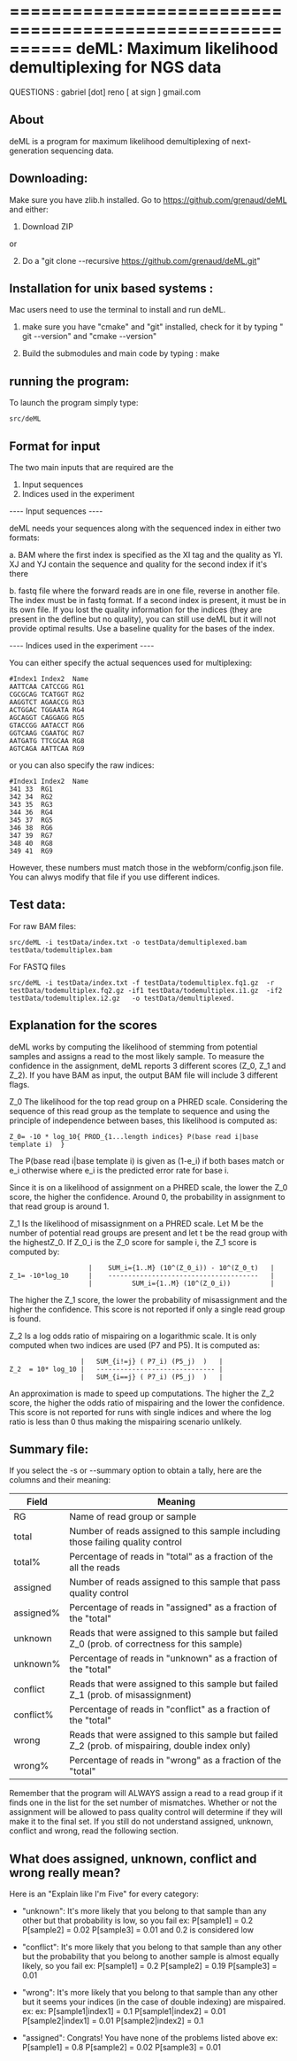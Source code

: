 ==========================================================
deML: Maximum likelihood demultiplexing for NGS data
==========================================================

QUESTIONS :
   gabriel [dot] reno [ at sign ] gmail.com


About
----------------------

deML is a program for maximum likelihood demultiplexing
of next-generation sequencing data. 


Downloading:
----------------------


Make sure you have zlib.h installed. Go to https://github.com/grenaud/deML and either:

1) Download ZIP 

or

2) Do a "git clone --recursive https://github.com/grenaud/deML.git"


Installation for unix based systems :
----------------------

Mac users need to use the terminal to install and run deML.

1) make sure you have "cmake" and "git" installed, check for it by typing " git --version" and "cmake --version"

2) Build the submodules and main code by typing :
    make





running the program:
----------------------

To launch the program simply type:

    src/deML






 
Format for input
----------------------

The two main inputs that are required are the 

1. Input sequences
2. Indices used in the experiment

----  Input sequences  ----

deML needs your sequences along with the sequenced index in either two formats:

a. BAM where the first index is specified as the XI tag and the quality as YI. 
   XJ and YJ contain the sequence and quality for the second index if it's there

b. fastq file where the forward reads are in one file, reverse in another file.
   The index must be in fastq format. If a second index is present, it must be in its own
   file. If you lost the quality information for the indices (they are present in the defline
   but no quality), you can still use deML but it will not provide optimal results. 
   Use a baseline quality for the bases of the index.


----  Indices used in the experiment  ----

You can either specify the actual sequences used for multiplexing:

```
#Index1	Index2	Name
AATTCAA	CATCCGG	RG1
CGCGCAG	TCATGGT	RG2
AAGGTCT	AGAACCG	RG3
ACTGGAC	TGGAATA	RG4
AGCAGGT	CAGGAGG	RG5
GTACCGG	AATACCT	RG6
GGTCAAG	CGAATGC	RG7
AATGATG	TTCGCAA	RG8
AGTCAGA	AATTCAA	RG9
```

or you can also specify the raw indices:

```
#Index1	Index2	Name
341	33	RG1
342	34	RG2
343	35	RG3
344	36	RG4
345	37	RG5
346	38	RG6
347	39	RG7
348	40	RG8
349	41	RG9
```


However, these numbers must match those in the webform/config.json file. You can alwys modify that file if you use different indices.


Test data:
----------------------

For raw BAM files:

    src/deML -i testData/index.txt -o testData/demultiplexed.bam testData/todemultiplex.bam

For FASTQ files

    src/deML -i testData/index.txt -f testData/todemultiplex.fq1.gz  -r testData/todemultiplex.fq2.gz -if1 testData/todemultiplex.i1.gz  -if2 testData/todemultiplex.i2.gz   -o testData/demultiplexed.


Explanation for the scores
----------------------

deML works by computing the likelihood of stemming from potential samples and assigns a read to the most likely sample. To measure the confidence in the assignment, deML reports 3 different scores (Z_0, Z_1 and Z_2). If you have BAM as input, the output BAM file will include 3 different flags. 


Z_0  The likelihood for the top read group on a PHRED scale. Considering the sequence of this read group as the template to sequence and using the principle of independence between bases, this likelihood is computed as:

```
Z_0= -10 * log_10{ PROD_{1...length indices} P(base read i|base template i)  }
```

The P(base read i|base template i) is given as (1-e_i) if both bases match or e_i otherwise where e_i is the predicted error rate for base i.

Since it is on a likelihood of assignment on a PHRED scale, the lower the Z_0 score, the higher the confidence. Around 0, the probability in assignment to that read group is around 1.



Z_1 Is the likelihood of misassignment on a PHRED scale. Let M be the number of potential read groups are present and let t be the read group with the highestZ_0. If Z_0_i is the Z_0 score for sample i, the Z_1 score is computed by:

```
                    |    SUM_i={1..M} (10^(Z_0_i)) - 10^(Z_0_t)   |
Z_1= -10*log_10     |    --------------------------------------   |
                    |          SUM_i={1..M} (10^(Z_0_i))          |
```


The higher the Z_1 score, the lower the probability of misassignment and the higher the confidence. This score is not reported if only a single read group is found.



Z_2 Is a log odds ratio of mispairing on a logarithmic scale. It is only computed when two indices are used (P7 and P5). It is computed as:

```
                  |   SUM_{i!=j} ( P7_i) (P5_j)  )   |
Z_2  = 10* log_10 |   ------------------------------ |
                  |   SUM_{i==j} ( P7_i) (P5_j)  )   |

```

An approximation is made to speed up computations.  The higher the Z_2 score, the higher the odds ratio of mispairing and the lower the confidence. This score is not reported for runs with single indices and where the log ratio is less than 0 thus making the mispairing scenario unlikely.  


Summary file:
----------------------


If you select the -s or --summary option to obtain a tally, here are the columns and their meaning:



|   Field      |                                      Meaning                                                   |
| -------------|------------------------------------------------------------------------------------------------|
| RG           | Name of read group or sample                                                                   |
| total        | Number of reads assigned to this sample including those failing quality control                |
| total%       | Percentage of reads in "total" as a fraction of the all the reads                              |
| assigned     | Number of reads assigned to this sample that pass quality control                              |
| assigned%    | Percentage of reads in "assigned" as a fraction of the "total"                                 |
| unknown      | Reads that were assigned to this sample but failed Z_0 (prob. of correctness for this sample)  |
| unknown%     | Percentage of reads in "unknown" as a fraction of the "total"                                  |
| conflict     | Reads that were assigned to this sample but failed Z_1 (prob. of misassignment)                |
| conflict%    | Percentage of reads in "conflict" as a fraction of the "total"                                 |
| wrong        | Reads that were assigned to this sample but failed Z_2 (prob. of mispairing, double index only)|
| wrong%       | Percentage of reads in "wrong" as a fraction of the "total"                                    |

Remember that the program will ALWAYS assign a read to a read group if it finds one in the list for the set number of mismatches.  Whether or not the assignment will be allowed to pass quality control will determine if they will make it to the final set.
If you still do not understand assigned, unknown, conflict and wrong, read the following section.

What does assigned, unknown, conflict and wrong really mean?
----------------------

Here is an "Explain like I'm Five" for every category:

* "unknown": It's more likely that you belong to that sample than any other but that probability is low, so you fail ex: P[sample1] = 0.2 P[sample2] = 0.02 P[sample3] = 0.01  and 0.2 is considered low

* "conflict": It's more likely that you belong to that sample than any other but the probability that you belong to another sample is almost equally likely, so you fail ex: P[sample1] = 0.2 P[sample2] = 0.19 P[sample3] = 0.01 

* "wrong": It's more likely that you belong to that sample than any other but it seems your indices (in the case of double indexing) are mispaired. ex: ex: P[sample1|index1] = 0.1 P[sample1|index2] = 0.01 P[sample2|index1] = 0.01 P[sample2|index2] = 0.1 

* "assigned": Congrats! You have none of the problems listed above ex: P[sample1] = 0.8 P[sample2] = 0.02 P[sample3] = 0.01 



